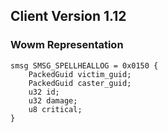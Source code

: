 ## Client Version 1.12

### Wowm Representation
```rust,ignore
smsg SMSG_SPELLHEALLOG = 0x0150 {
    PackedGuid victim_guid;    
    PackedGuid caster_guid;    
    u32 id;    
    u32 damage;    
    u8 critical;    
}

```
